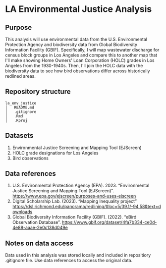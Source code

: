# LA Environmental Justice Analysis
## Purpose
This analysis will use environmental data from the U.S. Environmental Protection Agency and biodiversity data from Global Biodiversity Information Facility (GBIF). Specifically, I will map wastewater discharge for census block groups in Los Angeles and compare this to another map that I'll make showing Home Owners' Loan Corporation (HOLC) grades in Los Angeles from the 1930-1940s. Then, I'll join the HOLC data with the biodiversity data to see how bird observations differ across historically redlined areas.

## Repository structure
    la_env_justice
    │   README.md
    │   .gitignore
    │   .Rmd
    │   .Rproj   

## Datasets
1. Environmental Justice Screening and Mapping Tool (EJScreen)
2. HOLC grade designations for Los Angeles
3. Bird observations

## Data references
1. U.S. Environmental Protection Agency (EPA). 2023. “Environmental Justice Screening and Mapping Tool (EJScreen)”. https://www.epa.gov/ejscreen/purposes-and-uses-ejscreen
2. Digital Scholarship Lab. (2023). “Mapping Inequality project” https://dsl.richmond.edu/panorama/redlining/#loc=5/39.1/-94.58&text=downloads
3. Global Biodiversity Information Facility (GBIF). (2022). “eBird Observation Database”. https://www.gbif.org/dataset/4fa7b334-ce0d-4e88-aaae-2e0c138d049e

## Notes on data access
Data used in this analysis was stored locally and included in repositiory .gitignore file. Use data references to access the original data.

